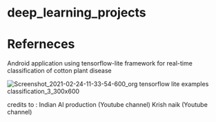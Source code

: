 # deep_learning_projects
# Referneces

Android application using tensorflow-lite framework for real-time classification of cotton plant disease

![Screenshot_2021-02-24-11-33-54-600_org tensorflow lite examples classification_3_300x600](https://user-images.githubusercontent.com/63334004/108964419-759d7e00-76a1-11eb-9149-7e7584b9327d.jpg)




credits to : Indian AI production (Youtube channel)
             Krish naik (Youtube channel)
